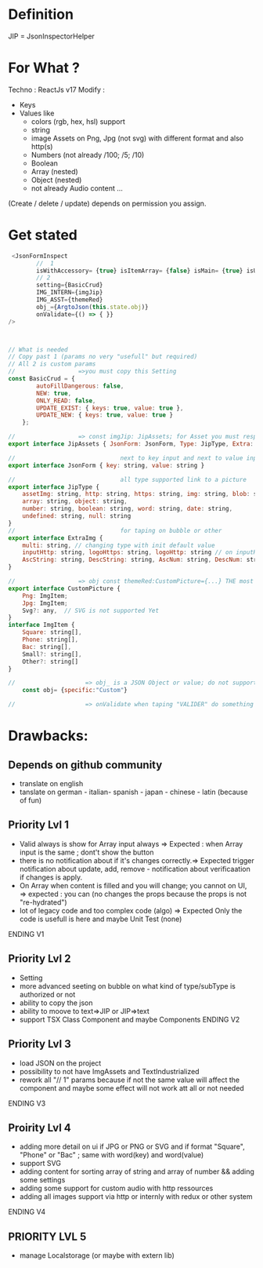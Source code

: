 # Definition
JIP = JsonInspectorHelper

# For What ?

Techno : ReactJs v17
Modify :

- Keys
- Values like 
    - colors (rgb, hex, hsl) support
    - string
    - image Assets on Png, Jpg (not svg) with different format and also http(s)
    - Numbers (not already /100; /5; /10)
    - Boolean
    - Array (nested)
    - Object (nested)
    - not already Audio content ...

(Create / delete / update) depends on permission you assign.

# Get stated
``` Javascript
 <JsonFormInspect
        //  1
        isWithAccessory= {true} isItemArray= {false} isMain= {true} isUpdatingSecondary_Jip= {true} onUpdate= {(() => { })} 
        // 2 
        setting={BasicCrud}
        IMG_INTERN={imgJip}
        IMG_ASST={themeRed}
        obj_={ArgtoJson(this.state.obj)}
        onValidate={() => { }}
/>



// What is needed
// Copy past 1 (params no very "usefull" but required)
// All 2 is custom params
//                  =>you must copy this Setting 
const BasicCrud = {
        autoFillDangerous: false,
        NEW: true,
        ONLY_READ: false,
        UPDATE_EXIST: { keys: true, value: true },
        UPDATE_NEW: { keys: true, value: true }
    };

//                  => const imgJip: JipAssets; for Asset you must respect this scheme
export interface JipAssets { JsonForm: JsonForm, Type: JipType, Extra: ExtraImg }

//                              next to key input and next to value input
export interface JsonForm { key: string, value: string }

//                              all type supported link to a picture
export interface JipType {
    assetImg: string, http: string, https: string, img: string, blob: string, color: string,
    array: string, object: string,
    number: string, boolean: string, word: string, date: string,
    undefined: string, null: string
}
//                              for taping on bubble or other
export interface ExtraImg {
    multi: string, // changing type with init default value 
    inputHttp: string, logoHttps: string, logoHttp: string // on inputHttp
    AscString: string, DescString: string, AscNum: string, DescNum: string,  // not support yet on array of string or Number
}

//                  => obj const themeRed:CustomPicture={...} THE most important custom features in JIP
export interface CustomPicture { 
    Png: ImgItem; 
    Jpg: ImgItem; 
    Svg?: any,  // SVG is not supported Yet
}
interface ImgItem {
    Square: string[],
    Phone: string[],
    Bac: string[],
    Small?: string[],
    Other?: string[]
}

//                    => obj_ is a JSON Object or value; do not support yet TSX
    const obj= {specific:"Custom"}

//                    => onValidate when taping "VALIDER" do something ...

```

# Drawbacks:

## Depends on github community
- translate on english 
- tanslate on german - italian- spanish - japan - chinese - latin (because of fun)

## Priority Lvl 1
- Valid always is show for Array input always => Expected : when Array input is the same ; dont't show the button
- there is no notification about if it's changes correctly.=> Expected trigger notification about update, add, remove - notification about verificaation if changes is apply.
- On Array when content is filled and you will change; you cannot on UI, => expected : you can (no changes the props because the props is not "re-hydrated")
- lot of legacy code and too complex code (algo) => Expected Only the code is usefull is here and maybe Unit Test (none)

ENDING V1

## Priority Lvl 2
- Setting
- more advanced seeting on bubble on what kind of type/subType is authorized or not
- ability to copy the json
- ability to moove to text=>JIP or JIP=>text
- support TSX Class Component and maybe Components
ENDING V2

## Priority Lvl 3
- load JSON on the project
- possibility to not have ImgAssets and TextIndustrialized
- rework all "// 1" params because if not the same value will affect the component and maybe some effect will not work att all or not needed

ENDING V3

## Proirity Lvl 4
-  adding more detail on ui if JPG or PNG or SVG and if format "Square", "Phone" or "Bac" ; same with  word(key) and word(value)
- support SVG
- adding content for sorting array of string and array of number && adding some settings
- adding some support for custom audio with http ressources 
- adding all images support via http or internly with redux or other system 

ENDING V4

## PRIORITY LVL 5
- manage Localstorage (or maybe with extern lib)



